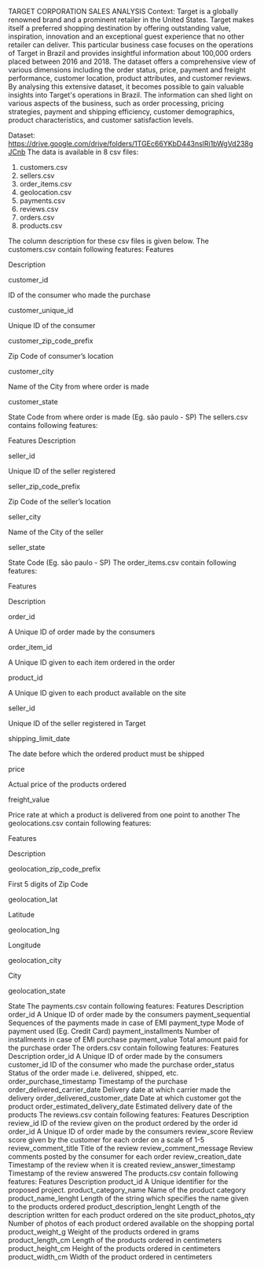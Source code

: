 TARGET CORPORATION SALES ANALYSIS
Context: Target is a globally renowned brand and a prominent retailer in the United States. Target makes itself a preferred shopping destination by offering outstanding value, inspiration, innovation and an exceptional guest experience that no other retailer can deliver. This particular business case focuses on the operations of Target in Brazil and provides insightful information about 100,000 orders placed between 2016 and 2018. The dataset offers a comprehensive view of various dimensions including the order status, price, payment and freight performance, customer location, product attributes, and customer reviews. By analysing this extensive dataset, it becomes possible to gain valuable insights into Target's operations in Brazil. The information can shed light on various aspects of the business, such as order processing, pricing strategies, payment and shipping efficiency, customer demographics, product characteristics, and customer satisfaction levels.

Dataset: https://drive.google.com/drive/folders/1TGEc66YKbD443nslRi1bWgVd238gJCnb The data is available in 8 csv files:
1. customers.csv
2. sellers.csv
3. order_items.csv
4. geolocation.csv
5. payments.csv
6. reviews.csv
7. orders.csv
8. products.csv
  
The column description for these csv files is given below. The customers.csv contain following features:
Features

Description

customer_id

ID of the consumer who made the purchase

customer_unique_id

Unique ID of the consumer

customer_zip_code_prefix

Zip Code of consumer’s location

customer_city

Name of the City from where order is made

customer_state

State Code from where order is made (Eg. são paulo - SP) The sellers.csv contains following features:

Features
Description

seller_id

Unique ID of the seller registered

seller_zip_code_prefix

Zip Code of the seller’s location

seller_city

Name of the City of the seller

seller_state

State Code (Eg. são paulo - SP) The order_items.csv contain following features:

Features

Description

order_id

A Unique ID of order made by the consumers

order_item_id

A Unique ID given to each item ordered in the order

product_id

A Unique ID given to each product available on the site

seller_id

Unique ID of the seller registered in Target

shipping_limit_date

The date before which the ordered product must be shipped

price

Actual price of the products ordered

freight_value

Price rate at which a product is delivered from one point to another The geolocations.csv contain following features:

Features

Description

geolocation_zip_code_prefix

First 5 digits of Zip Code

geolocation_lat

Latitude

geolocation_lng

Longitude

geolocation_city

City

geolocation_state

State The payments.csv contain following features:
Features
Description
order_id
A Unique ID of order made by the consumers
payment_sequential
Sequences of the payments made in case of EMI
payment_type
Mode of payment used (Eg. Credit Card)
payment_installments
Number of installments in case of EMI purchase
payment_value
Total amount paid for the purchase order The orders.csv contain following features:
Features
Description
order_id
A Unique ID of order made by the consumers
customer_id
ID of the consumer who made the purchase
order_status
Status of the order made i.e. delivered, shipped, etc.
order_purchase_timestamp
Timestamp of the purchase
order_delivered_carrier_date
Delivery date at which carrier made the delivery
order_delivered_customer_date
Date at which customer got the product
order_estimated_delivery_date
Estimated delivery date of the products The reviews.csv contain following features:
Features
Description
review_id
ID of the review given on the product ordered by the order id
order_id
A Unique ID of order made by the consumers
review_score
Review score given by the customer for each order on a scale of 1-5
review_comment_title
Title of the review
review_comment_message
Review comments posted by the consumer for each order
review_creation_date
Timestamp of the review when it is created
review_answer_timestamp
Timestamp of the review answered The products.csv contain following features:
Features
Description
product_id
A Unique identifier for the proposed project.
product_category_name
Name of the product category
product_name_lenght
Length of the string which specifies the name given to the products ordered
product_description_lenght
Length of the description written for each product ordered on the site
product_photos_qty
Number of photos of each product ordered available on the shopping portal
product_weight_g
Weight of the products ordered in grams
product_length_cm
Length of the products ordered in centimeters
product_height_cm
Height of the products ordered in centimeters
product_width_cm
Width of the product ordered in centimeters
